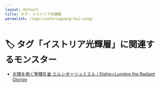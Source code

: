 ```yaml
---
layout: default
title: タグ: イストリア光輝層
permalink: /tags/isutoriaguang-hui-ceng/
---
```

# 🏷️ タグ「イストリア光輝層」に関連するモンスター

- [光環を掲く聖輝孔雀 エルシオ＝リュミエル / Elshio=Lumière the Radiant Glorion](/monsterdex/monster/Elshio=Lumière.html)